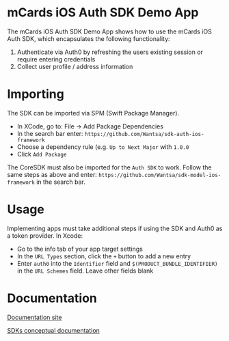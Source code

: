 # mCards iOS Auth SDK Demo App
The mCards iOS Auth SDK Demo App shows how to use the mCards iOS Auth SDK, which encapsulates the following functionality:
1. Authenticate via Auth0 by refreshing the users existing session or require entering credentials
2. Collect user profile / address information

# Importing
The SDK can be imported via SPM (Swift Package Manager).

- In XCode, go to: File -> Add Package Dependencies
- In the search bar enter: `https://github.com/Wantsa/sdk-auth-ios-framework`
- Choose a dependency rule (e.g. `Up to Next Major` with `1.0.0`
- Click `Add Package`

The CoreSDK must also be imported for the `Auth SDK` to work. Follow the same steps as above and enter: `https://github.com/Wantsa/sdk-model-ios-framework`
in the search bar.

# Usage
Implementing apps must take additional steps if using the SDK and Auth0 as a token provider. In Xcode:
- Go to the info tab of your app target settings
- In the `URL Types` section, click the `+` button to add a new entry
- Enter `auth0` into the `Identifier` field and `$(PRODUCT_BUNDLE_IDENTIFIER)` in the `URL Schemes` field. Leave other fields blank

# Documentation
[Documentation site](https://mcards.readme.io/)

[SDKs conceptual documentation](https://mcards.readme.io/docs/mcards-sdk-overview)
